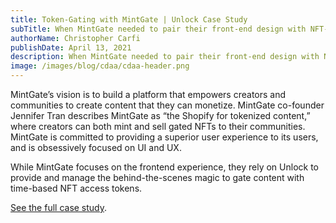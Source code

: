 ```yaml
---
title: Token-Gating with MintGate | Unlock Case Study
subTitle: When MintGate needed to pair their front-end design with NFT-based, token-gated access to video, audio, and other content, they reached out to Unlock.
authorName: Christopher Carfi
publishDate: April 13, 2021
description: When MintGate needed to pair their front-end design with NFT-based, token-gated access to video, audio, and other content, they reached out to Unlock.
image: /images/blog/cdaa/cdaa-header.png
---
```


MintGate’s vision is to build a platform that empowers creators and communities to create content that they can monetize. MintGate co-founder Jennifer Tran describes MintGate as “the Shopify for tokenized content,” where creators can both mint and sell gated NFTs to their communities. MintGate is committed to providing a superior user experience to its users, and is obsessively focused on UI and UX. 

While MintGate focuses on the frontend experience, they rely on Unlock to provide and manage the behind-the-scenes magic to gate content with time-based NFT access tokens.

[See the full case study](https://f.hubspotusercontent20.net/hubfs/19942922/MintGate%20-%20Unlock%20Case%20Study.pdf).
